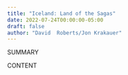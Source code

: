 ```yaml
---
title: "Iceland: Land of the Sagas"
date: 2022-07-24T00:00:00-05:00
draft: false
author: "David  Roberts/Jon Krakauer"
---
```


SUMMARY

<!--more-->

CONTENT